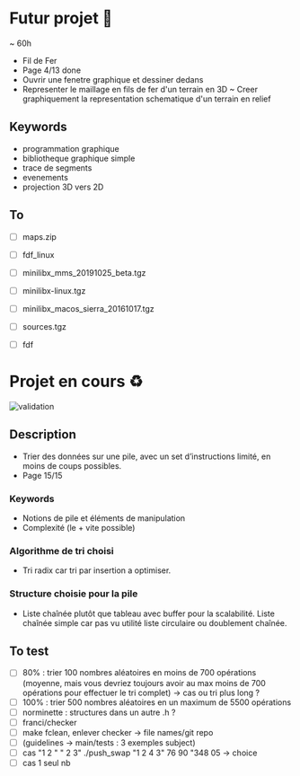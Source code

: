 # Futur projet 🌸
 ~ 60h
 - Fil de Fer
 - Page 4/13 done
 - Ouvrir une fenetre graphique et dessiner dedans
 - Representer le maillage en fils de fer d'un terrain en 3D ~ Creer graphiquement la representation schematique d'un terrain en relief

## Keywords
 - programmation graphique
 - bibliotheque graphique simple
 - trace de segments
 - evenements
 - projection 3D vers 2D

## To
- [ ] maps.zip
- [ ] fdf_linux
- [ ] minilibx_mms_20191025_beta.tgz
- [ ] minilibx-linux.tgz
- [ ] minilibx_macos_sierra_20161017.tgz
- [ ] sources.tgz
- [ ] fdf


 # Projet en cours ♻️
![validation](./push_swap.png)

## Description 
- Trier des données sur une pile, avec un set d’instructions limité, en moins de coups possibles.
- Page 15/15

### Keywords
- Notions de pile et éléments de manipulation
- Complexité (le + vite possible)

### Algorithme de tri choisi 
- Tri radix car tri par insertion a optimiser.

### Structure choisie pour la pile
- Liste chaînée plutôt que tableau avec buffer pour la scalabilité. Liste chaînée simple car pas vu utilité liste circulaire ou doublement chaînée. 

## To test
- [ ] 80% : trier 100 nombres aléatoires en moins de 700 opérations (moyenne, mais vous devriez toujours avoir au max moins de 700 opérations pour effectuer le tri complet) -> cas ou tri plus long ?
- [ ] 100% : trier 500 nombres aléatoires en un maximum de 5500 opérations
- [ ] norminette : structures dans un autre .h ?
- [ ] franci/checker
- [ ] make fclean, enlever checker -> file names/git repo
- [ ] (guidelines -> main/tests : 3 exemples subject)
- [ ] cas "1 2 " " 2 3" ./push_swap "1 2 4 3" 76 90 "348 05 -> choice
- [ ] cas 1 seul nb
